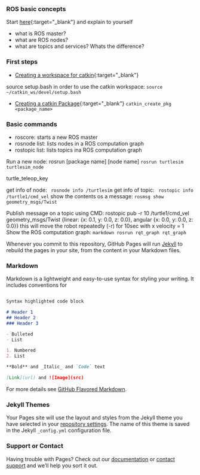 ### ROS basic concepts

Start [here](http://wiki.ros.org/ROS/Concepts){:target="_blank"} and explain to yourself
- what is ROS master?
- what are ROS nodes?
- what are topics and services? Whats the difference? 

### First steps
- [Creating a workspace for catkin](http://wiki.ros.org/catkin/Tutorials/create_a_workspace){:target="_blank"}

source setup.bash in order to use the catkin workspace: 
``` source ~/catkin_ws/devel/setup.bash ```

- [Creating a catkin Package](http://wiki.ros.org/catkin/Tutorials/CreatingPackage){:target="_blank"} 
``` catkin_create_pkg <package_name> ```

### Basic commands

- roscore: starts a new ROS master
- rosnode list: lists nodes in a ROS computation graph
- rostopic list: lists topics ina ROS computation graph

Run a new node: rosrun [package name] [node name]
``` rosrun turtlesim turtlesim_node ```

turtle_teleop_key

get info of node: ``` rosnode info /turtlesim```
get info of topic: ``` rostopic info /turtle1/cmd_vel```
show the contents os a message: ``` rosmsg show geometry_msgs/Twist ```

Publish message on a topic using CMD:
rostopic pub -r 10
/turtle1/cmd_vel
geometry_msgs/Twist
{linear: {x: 0.1, y: 0.0, z: 0.0}, angular {x: 0.0, y: 0.0, z: 0.0}}
this will move the robot repeatedly (-r) for 10sec with x velocity = 1
Show the ROS computation graph: ```markdown rosrun rqt_graph rqt_graph```

Whenever you commit to this repository, GitHub Pages will run [Jekyll](https://jekyllrb.com/) to rebuild the pages in your site, from the content in your Markdown files.

### Markdown

Markdown is a lightweight and easy-to-use syntax for styling your writing. It includes conventions for

```markdown

Syntax highlighted code block

# Header 1
## Header 2
### Header 3

- Bulleted
- List

1. Numbered
2. List

**Bold** and _Italic_ and `Code` text

[Link](url) and ![Image](src)
```

For more details see [GitHub Flavored Markdown](https://guides.github.com/features/mastering-markdown/).

### Jekyll Themes

Your Pages site will use the layout and styles from the Jekyll theme you have selected in your [repository settings](https://github.com/Theta-Pi/ROS/settings). The name of this theme is saved in the Jekyll `_config.yml` configuration file.

### Support or Contact

Having trouble with Pages? Check out our [documentation](https://docs.github.com/categories/github-pages-basics/) or [contact support](https://support.github.com/contact) and we’ll help you sort it out.
